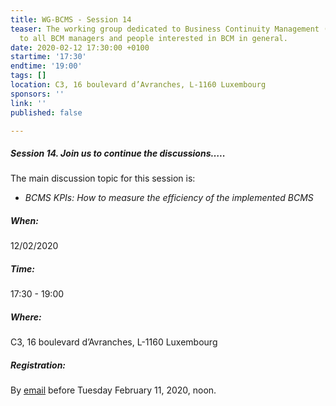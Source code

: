 ```yaml
---
title: WG-BCMS - Session 14
teaser: The working group dedicated to Business Continuity Management (BCMS) is addressed
  to all BCM managers and people interested in BCM in general.
date: 2020-02-12 17:30:00 +0100
startime: '17:30'
endtime: '19:00'
tags: []
location: C3, 16 boulevard d’Avranches, L-1160 Luxembourg
sponsors: ''
link: ''
published: false

---
```

##### **Session 14**. Join us to continue the discussions…..

The main discussion topic for this session is:

* _BCMS KPIs: How to measure the efficiency of the implemented BCMS_

##### When:

12/02/2020

##### Time:

17:30 - 19:00

##### Where:

C3, 16 boulevard d’Avranches, L-1160 Luxembourg

##### Registration:

By [email](mailto:secgen@clusil.lu) before Tuesday February 11, 2020, noon.